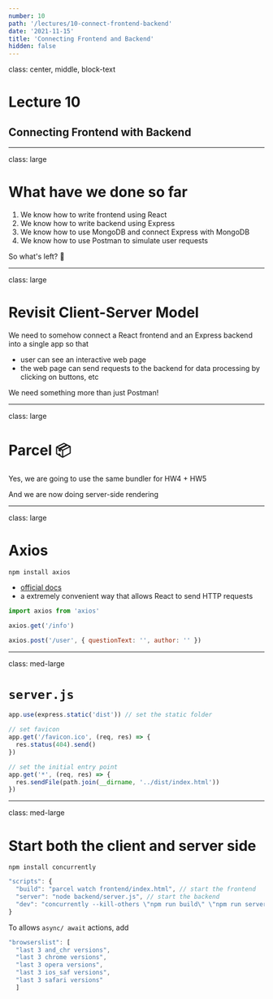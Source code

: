 ```yaml
---
number: 10
path: '/lectures/10-connect-frontend-backend'
date: '2021-11-15'
title: 'Connecting Frontend and Backend'
hidden: false
---
```


class: center, middle, block-text

# Lecture 10

## Connecting Frontend with Backend

---

class: large

# What have we done so far

1. We know how to write frontend using React
2. We know how to write backend using Express
3. We know how to use MongoDB and connect Express with MongoDB
4. We know how to use Postman to simulate user requests

So what's left? 🤔

---

class: large

# Revisit Client-Server Model

We need to somehow connect a React frontend and an Express backend into a single app so that
- user can see an interactive web page
- the web page can send requests to the backend for data processing by clicking on buttons, etc

We need something more than just Postman!

---

class: large

# Parcel 📦

Yes, we are going to use the same bundler for HW4 + HW5

And we are now doing server-side rendering

---

class: large

# Axios

`npm install axios`

- [official docs](https://github.com/axios/axios)
- a extremely convenient way that allows React to send HTTP requests

```js
import axios from 'axios'

axios.get('/info')

axios.post('/user', { questionText: '', author: '' })
```

---

class: med-large

# `server.js`

```js
app.use(express.static('dist')) // set the static folder

// set favicon
app.get('/favicon.ico', (req, res) => {
  res.status(404).send()
})

// set the initial entry point
app.get('*', (req, res) => {
  res.sendFile(path.join(__dirname, '../dist/index.html'))
})
```

---

class: med-large

# Start both the client and server side

`npm install concurrently`

```js
"scripts": {
  "build": "parcel watch frontend/index.html", // start the frontend
  "server": "node backend/server.js", // start the backend
  "dev": "concurrently --kill-others \"npm run build\" \"npm run server\""
}
```

To allows `async/ await` actions, add

```js
"browserslist": [
  "last 3 and_chr versions",
  "last 3 chrome versions",
  "last 3 opera versions",
  "last 3 ios_saf versions",
  "last 3 safari versions"
  ]
```